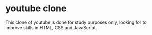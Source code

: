 # youtube clone
This clone of youtube is done for study purposes only, looking for to improve skills in HTML, CSS and JavaScript.

